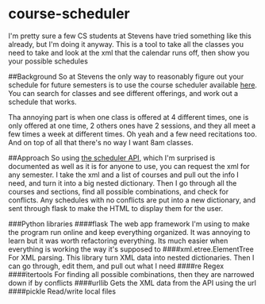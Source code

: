 # course-scheduler
I'm pretty sure a few CS students at Stevens have tried something like this already, but I'm doing it anyway. This is a tool to take all the classes you need to take and look at the xml that the calendar runs off, then show you your possible schedules

##Background
So at Stevens the only way to reasonably figure out your schedule for future semesters is to use the course scheduler available [here](https://web.stevens.edu/scheduler/). You can search for classes and see different offerings, and work out a schedule that works.

Tha annoying part is when one class is offered at 4 different times, one is only offered at one time, 2 others ones have 2 sessions, and they all meet a few times a week at different times. Oh yeah and a few need recitations too. And on top of all that there's no way I want 8am classes.

##Approach
So using [the scheduler API](https://www.thegreatco.com/projects/scheduler-api/), which I'm surprised is documented as well as it is for anyone to use, you can request the xml for any semester. I take the xml and a list of courses and pull out the info I need, and turn it into a big nested dictionary. Then I go through all the courses and sections, find all possible combinations, and check for conflicts. Any schedules with no conflicts are put into a new dictionary, and sent through flask to make the HTML to display them for the user.

###Python libraries
####flask
The web app framework I'm using to make the program run online and keep everything organized. It was annoying to learn but it was worth refactoring everything. Its much easier when everything is working the way it's supposed to
####xml.etree.ElementTree
For XML parsing. This library turn XML data into nested dictionaries. Then I can go through, edit them, and pull out what I need
####re
Regex
####itertools
For finding all possible combinations, then they are narrowed down if by conflicts
####urllib
Gets the XML data from the API using the url
####pickle
Read/write local files

